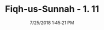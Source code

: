 ---
title        : "Fiqh-us-Sunnah - 1. 11"
date         : 7/25/2018 1:45:21 PM
draft        : false
type         : "hadith"
layout       : "hadith"
BookCode     : "FQS"
VolumeNumber : "1"
FiqhNumber   : "11"
categories  :  ["Impuritie-Al-Mani, or Sperm","Impuritie - The urine and stools of animals that are permissible to eat"]
---